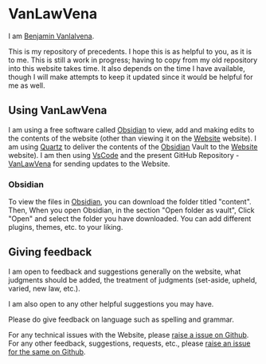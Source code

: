 # VanLawVena

I am <a href="vanlalvena.in"> Benjamin Vanlalvena</a>.

This is my repository of precedents.
I hope this is as helpful to you, as it is to me.
This is still a work in progress; having to copy from my old repository into this website takes time.
It also depends on the time I have available, though I will make attempts to keep it updated since it would be helpful for me as well.

## Using VanLawVena

I am using a free software called <a href="https://obsidian.md/">Obsidian</a> to view, add and making edits to the contents of the website (other than viewing it on the <a href="https://law.vanlalvena.in">Website</a> website).
I am using <a href="https://quartz.jzhao.xyz/">Quartz</a> to deliver the contents of the <a href="https://obsidian.md/">Obsidian</a> Vault to the <a href="https://law.vanlalvena.in">Website</a> website).
I am then using <a href="https://code.visualstudio.com/">VsCode</a> and the present GitHub Repository - <a href="https://github.com/vanlalvena/VanLawVena">VanLawVena</a> for sending updates to the Website.

### Obsidian

To view the files in <a href="https://obsidian.md/">Obsidian</a>, you can download the folder titled "content".
Then, When you open Obsidian, in the section "Open folder as vault", Click "Open" and select the folder you have downloaded.
You can add different plugins, themes, etc. to your liking.

## Giving feedback

I am open to feedback and suggestions generally on the website, what judgments should be added, the treatment of judgments (set-aside, upheld, varied, new law, etc.).

I am also open to any other helpful suggestions you may have.

Please do give feedback on language such as spelling and grammar.

For any technical issues with the Website, please <a href="https://github.com/vanlalvena/VanLawVena/issues/new?assignees=&labels=bug&projects=&template=bug_report.md&title=">raise a issue on Github</a>.
For any other feedback, suggestions, requests, etc., please <a href="[https://github.com/vanlalvena/VanLawVena/issues/new?assignees=&labels=bug&projects=&template=bug_report.md&title=](https://github.com/vanlalvena/VanLawVena/issues/new?assignees=&labels=enhancement&projects=&template=feature_request.md&title=)">raise an issue for the same on Github</a>.
